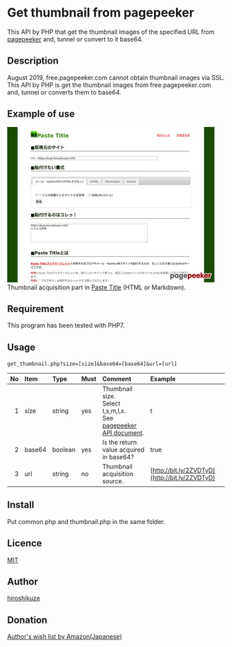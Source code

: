 Get thumbnail from pagepeeker
====

This API by PHP that get the thumbnail images of the specified URL from [pagepeeker](https://pagepeeker.com/) and, tunnel or convert to it base64.  

## Description

August 2019, free.pagepeeker.com cannot obtain thumbnail images via SSL.  
This API by PHP is get the thumbnail images from free.pagepeeker.com and, tunnel or converts them to base64.  

## Example of use

[![Paste Title / ジグソーTools ～ 指定したWebページのURLを&lt;a&gt;タグで囲むWebサービス](image/sample.jpg)](https://kuje.kousakusyo.info/tools/PasteTitle/)  
Thumbnail acquisition part in [Paste Title](https://kuje.kousakusyo.info/tools/PasteTitle/) (HTML or Markdown).  

## Requirement

This program has been tested with PHP7.  

## Usage

```
get_thumbnail.php?size=[size]&base64=[base64]&url=[url]
```

|No|Item|Type|Must|Comment|Example|
|--:|:--|:--|:--|:--|:--|
|1|size|string|yes|Thumbnail size.<br>Select t,s,m,l,x.<br>See [pagepeeker API document](https://pagepeeker.com/website-thumbnails-api/).|t|
|2|base64|boolean|yes|Is the return value acquired in base64?|true|
|3|url|string|no|Thumbnail acquisition source.|[http://bit.ly/2ZVDTyD](http://bit.ly/2ZVDTyD)|

## Install

Put common.php and thumbnail.php in the same folder.

## Licence

[MIT](https://github.com/hiroshikuze/get-thumbnail-from-pagepeeker/blob/master/LICENSE)

## Author

[hiroshikuze](https://github.com/hiroshikuze)

## Donation

[Author's wish list by Amazon(Japanese)](https://www.amazon.jp/hz/wishlist/ls/5BAWD0LZ89V9?ref_=wl_share)

